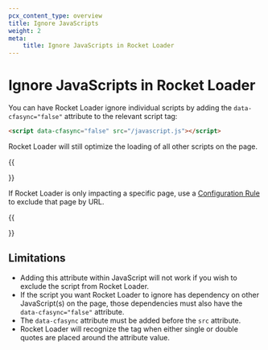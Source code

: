 ```yaml
---
pcx_content_type: overview
title: Ignore JavaScripts
weight: 2
meta: 
    title: Ignore JavaScripts in Rocket Loader
---
```


# Ignore JavaScripts in Rocket Loader

You can have Rocket Loader ignore individual scripts by adding the `data-cfasync="false"` attribute to the relevant script tag:

```html
<script data-cfasync="false" src="/javascript.js"></script>      
```

Rocket Loader will still optimize the loading of all other scripts on the page.

{{<Aside type="note">}}

If Rocket Loader is only impacting a specific page, use a [Configuration Rule](/rules/configuration-rules/) to exclude that page by URL.

{{</Aside>}}

## Limitations

- Adding this attribute within JavaScript will not work if you wish to exclude the script from Rocket Loader.
- If the script you want Rocket Loader to ignore has dependency on other JavaScript(s) on the page, those dependencies must also have the `data-cfasync="false"` attribute.
- The `data-cfasync` attribute must be added before the `src` attribute.
- Rocket Loader will recognize the tag when either single or double quotes are placed around the attribute value.